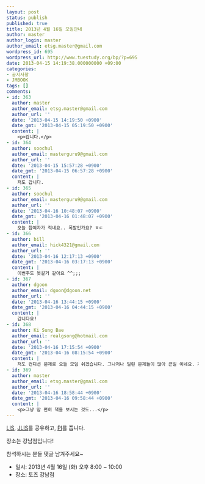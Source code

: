 ```yaml
---
layout: post
status: publish
published: true
title: 2013년 4월 16일 모임안내
author: master
author_login: master
author_email: etsg.master@gmail.com
wordpress_id: 695
wordpress_url: http://www.tuestudy.org/bp/?p=695
date: 2013-04-15 14:19:38.000000000 +09:00
categories:
- 공지사항
- JMBOOK
tags: []
comments:
- id: 363
  author: master
  author_email: etsg.master@gmail.com
  author_url: ''
  date: '2013-04-15 14:19:50 +0900'
  date_gmt: '2013-04-15 05:19:50 +0900'
  content: |
    <p>갑니다.</p>
- id: 364
  author: soochul
  author_email: masterguru9@gmail.com
  author_url: ''
  date: '2013-04-15 15:57:28 +0900'
  date_gmt: '2013-04-15 06:57:28 +0900'
  content: |
    저도 갑니다.
- id: 365
  author: soochul
  author_email: masterguru9@gmail.com
  author_url: ''
  date: '2013-04-16 10:48:07 +0900'
  date_gmt: '2013-04-16 01:48:07 +0900'
  content: |
    오늘 참여자가 적네요.. 폭발인가요? ㅎㄷ
- id: 366
  author: bill
  author_email: hick4321@gmail.com
  author_url: ''
  date: '2013-04-16 12:17:13 +0900'
  date_gmt: '2013-04-16 03:17:13 +0900'
  content: |
    이번주도 못갈거 같아요 ^^;;;
- id: 367
  author: dgoon
  author_email: dgoon@dgoon.net
  author_url: ''
  date: '2013-04-16 13:44:15 +0900'
  date_gmt: '2013-04-16 04:44:15 +0900'
  content: |
    갑니다요!
- id: 368
  author: Ki Sung Bae
  author_email: realgsong@hotmail.com
  author_url: ''
  date: '2013-04-16 17:15:54 +0900'
  date_gmt: '2013-04-16 08:15:54 +0900'
  content: |
    저도 컨디션 문제로 오늘 모임 쉬겠습니다. 그나저나 밀린 문제들이 많아 큰일 이네요. 자꾸 쌓이면 하기가 싫어지는데... 이번 주말에 밀린 것들 한번 털어봐야겠습니다. 턴다고 털리지 않는 게 함정이지만.
- id: 369
  author: master
  author_email: etsg.master@gmail.com
  author_url: ''
  date: '2013-04-16 18:58:44 +0900'
  date_gmt: '2013-04-16 09:58:44 +0900'
  content: |
    <p>그냥 맘 편히 책을 보시는 것도...</p>
---
```

<p><a href="http://www.algospot.com/judge/problem/read/LIS">LIS</a>, <a href="http://www.algospot.com/judge/problem/read/JLIS">JLIS</a>를 공유하고, <a href="http://www.algospot.com/judge/problem/read/PI">PI</a>를 풉니다.</p>

<p>장소는 강남점입니다!</p>

<p>참석하시는 분들 댓글 남겨주세요~</p>

<ul>
<li>일시: 2013년 4월 16일 (화) 오후 8:00 ~ 10:00</li>
<li>장소: 토즈 강남점</li>
</ul>
